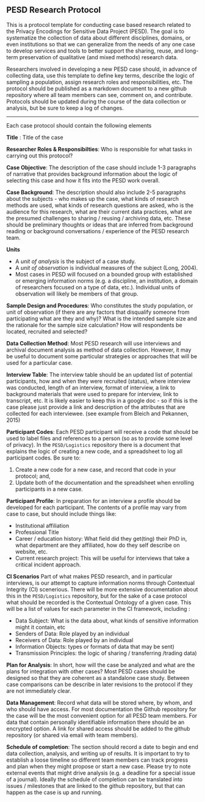 ## PESD Research Protocol
This is a protocol template for conducting case based research related to the Privacy Encodings for Sensitive Data Project (PESD).  The goal is to systematize the collection of data about different disciplines, domains, or even institutions so that we can generalize from the needs of any one case to develop services and tools to better support the sharing, reuse, and long-term preservation of qualitative (and mixed methods) research data.  

Researchers involved in developing a new PESD case should, in advance of collecting data, use this template to define key terms, describe the logic of sampling a population, assign research roles and responsibilities, etc. The protocol should be published as a markdown document to a new github repository where all team members can see, comment on, and contribute. Protocols should be updated during the course of the data collection or analysis, but be sure to keep a log of changes. 

---

Each case protocol should contain the following elements


**Title** : Title of the case 

**Researcher Roles & Responsibilties**: Who is responsible for what tasks in carrying out this protocol? 

**Case Objective**: The description of the case should include 1-3 paragraphs of narrative that provides background information about the logic of selecting this case and how it fits into the PESD work overall. 

**Case Background**: The description should also include 2-5 paragraphs about the subjects - who makes up the case, what kinds of research methods are used, what kinds of research questions are asked, who is the audience for this research, what are their current data practices, what are the presumed challenges to sharing / reusing / archiving data, etc. These should be preliminary thoughts or ideas that are inferred from background reading or background conversations / experience of the PESD research team. 

**Units**       
- A *unit of analysis* is the subject of a case study. 
- A *unit of observation* is individual measures of the subject (Long, 2004).
- Most cases in PESD will focused on a bounded group with established or emerging information norms (e.g. a discipline, an institution, a domain of researchers focused on a type of data, etc.). Individual units of observation will likely be members of that group. 

**Sample Design and Procedures**: Who constitutes the study population, or unit of observation (if there are any factors that disqualify someone from participating what are they and why)? What is the intended sample size and the rationale for the sample size calculation? How will respondents be located, recruited and selected?

**Data Collection Method**: Most PESD research will use interviews and archival document analysis as method of data collection. However, it may be useful to document some particular strategies or approaches that will be used for a particular case. 

**Interview Table**: The interview table should be an updated list of potential participants, how and when they were recruited (status), where interview was conducted, length of an interview, format of interview, a link to background materials that were used to prepare for interview, link to transcript, etc. It is likely easier to keep this in a google doc - so if this is the case please just provide a link and description of the attributes that are collected for each interviewee. (see example from Bleich and Pekannen, 2015) 

**Participant Codes**: Each PESD participant will receive a code that should be used to label files and references to a person (so as to provide some level of privacy). In the `PESD/Logistics` repository there is a document that explains the logic of creating a new code, and a spreadsheet to log all participant codes. Be sure to:
1. Create a new code for a new case, and record that code in your protocol; and,
2. Update both of the documentation and the spreadsheet when enrolling participants in a new case.  

**Participant Profile**: 
In preparation for an interview a profile should be developed for each participant. The contents of a profile may vary from case to case, but should include things like:
- Institutional affiliation
- Professional Title
- Career / education history: What field did they get(ting) their PhD in, what department are they affiliated, how do they self describe on website, etc.
- Current research project: This will be useful for interviews that take a critical incident approach. 

**CI Scenarios**
Part of what makes PESD research, and in particular interviews, is our attempt to capture information norms through Contextual Integrity (CI) scenerious. There will be more extensive documentation about this in the `PESD/Logistics` repository, but for the sake of a case protocol what should be recorded is the Contextual Ontology of a given case. This will be a list of values for each parameter in the CI framework, including : 
- Data Subject: What is the data about, what kinds of sensitive information might it contain, etc  
- Senders of Data: Role played by an individual
- Receivers of Data: Role played by an individual 
- Information Objects: types or formats of data that may be sent)
- Transmission Principles: the logic of sharing / transferring /trading data)

**Plan for Analysis**: In short, how will the case be analyzed and what are the plans for integration with other cases? Most PESD cases should be designed so that they are coherent as a standalone case study. Between case comparisons can be describe in later revisions to the protocol if they are not immediately clear. 

**Data Management**: Record what data will be stored where, by whom, and who should have access. For most documentation the Github repository for the case will be the most convenient option for all PESD team members. For data that contain personally identifiable information there should be an encrypted option. A link for shared access should be added to the github repository (or shared via email with team members). 

**Schedule of completion**: The section should record a date to begin and end data collection, analysis, and writing up of results. It is important to try to establish a loose timeline so different team members can track progress and plan when they might propose or start a new case. Please try to note external events that might drive analysis (e.g. a deadline for a special issue of a journal). Ideally the schedule of completion can be translated into issues / milestones that are linked to the github repository, but that can happen as the case is up and running.  
